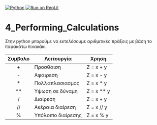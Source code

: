 [![Python](https://img.shields.io/badge/Python-3.7-orange)](https://www.python.org/downloads/release/python-2716/)
[![Run on Repl.it](https://repl.it/badge/github/athamour1/DisplayOutput)](https://repl.it/)

# 4_Performing_Calculations

Στην python μπορούμε να εκτελέσουμε αριθμιτικές πράξεις με βάση το παρακάτω πινακάκι

|Συμβολο|Λειτουργία        |Χρηση     |
|:-----:|------------------|----------|
|+      |Προσθαιση         |Z = x + y |
|-      |Αφαιρεση          |Z = x - y |
|*      |Πολλαπλασιασμος   |Z = x * y |
|**     |Υψωση σε δύναμη   |Z = x ** y|
|/      |Διαίρεση          |Z = x + y |
|//     |Ακέραια διαίρεση  |Z = x // y|
|%      |Υπόλοιπο διαίρεσης|Z = x % y |

